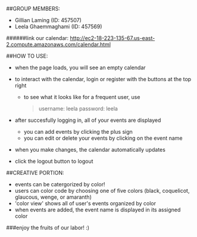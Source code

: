 ##GROUP MEMBERS:

* Gillian Laming (ID: 457507)
* Leela Ghaemmaghami (ID: 457569)

######link our calendar: http://ec2-18-223-135-67.us-east-2.compute.amazonaws.com/calendar.html

##HOW TO USE:
* when the page loads, you will see an empty calendar
* to interact with the calendar, login or register with the buttons at the top right
    - to see what it looks like for a frequent user, use 
        > username: leela
        > password: leela

* after succesfully logging in, all of your events are displayed
    - you can add events by clicking the plus sign
    - you can edit or delete your events by clicking on the event name
* when you make changes, the calendar automatically updates
* click the logout button to logout

##CREATIVE PORTION:
* events can be catergorized by color!
* users can color code by choosing one of five colors (black, coquelicot, glaucous, wenge, or amaranth)
* 'color view' shows all of user's events organized by color
* when events are added, the event name is displayed in its assigned color

###enjoy the fruits of our labor! :)